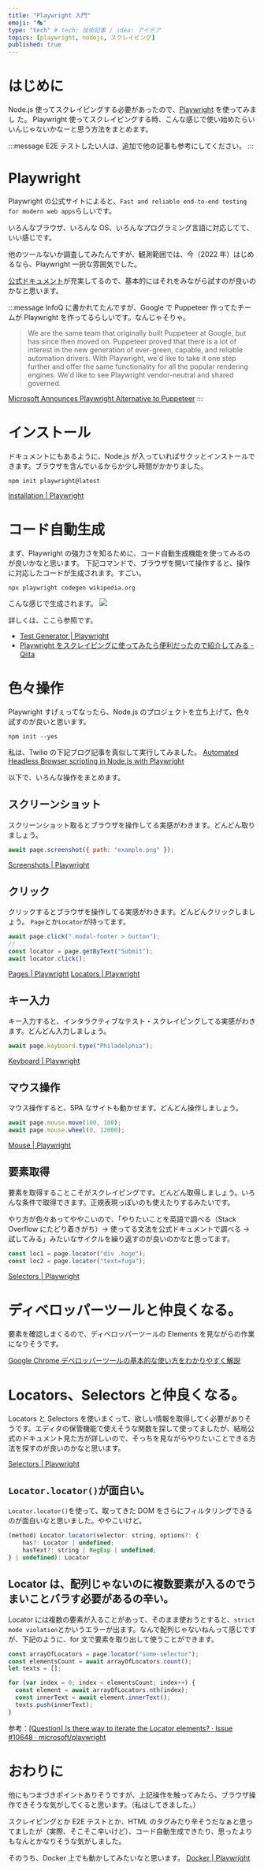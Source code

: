 ```yaml
---
title: "Playwright 入門"
emoji: "🎭"
type: "tech" # tech: 技術記事 / idea: アイデア
topics: [playwright, nodejs, スクレイピング]
published: true
---
```


# はじめに

Node.js 使ってスクレイピングする必要があったので、[Playwright](https://playwright.dev/) を使ってみまし
た。
Playwright 使ってスクレイピングする時、こんな感じで使い始めたらいいんじゃないかなーと思う方法をまとめます。

:::message
E2E テストしたい人は、追加で他の記事も参考にしてください。
:::

# Playwright

Playwright の公式サイトによると、`Fast and reliable end-to-end testing for modern web apps`らしいです。

いろんなブラウザ、いろんな OS、いろんなプログラミング言語に対応してて、いい感じです。

他のツールないか調査してみたんですが、観測範囲では、今（2022 年）はじめるなら、Playwright 一択な雰囲気でした。

[公式ドキュメント](https://playwright.dev/docs/intro)が充実してるので、基本的にはそれをみながら試すのが良いのかなと思います。

:::message
InfoQ に書かれてたんですが、Google で Puppeteer 作ってたチームが Playwright を作ってるらしいです。なんじゃそりゃ。

> We are the same team that originally built Puppeteer at Google, but has since then moved on. Puppeteer proved that there is a lot of interest in the new generation of ever-green, capable, and reliable automation drivers. With Playwright, we'd like to take it one step further and offer the same functionality for all the popular rendering engines. We'd like to see Playwright vendor-neutral and shared governed.

[Microsoft Announces Playwright Alternative to Puppeteer](https://www.infoq.com/news/2020/01/playwright-browser-automation/)
:::

# インストール

ドキュメントにもあるように、Node.js が入っていればサクッとインストールできます。ブラウザを含んでいるからか少し時間がかかりました。

```
npm init playwright@latest
```

[Installation | Playwright](https://playwright.dev/docs/intro)

# コード自動生成

まず、Playwright の強力さを知るために、コード自動生成機能を使ってみるのが良いかなと思います。
下記コマンドで、ブラウザを開いて操作すると、操作に対応したコードが生成されます。すごい。

```
npx playwright codegen wikipedia.org
```

こんな感じで生成されます。
![](/images/f38ea76006d3a6/codegen.png)

詳しくは、ここら参照です。

- [Test Generator | Playwright](https://playwright.dev/docs/codegen-intro)
- [Playwright をスクレイピングに使ってみたら便利だったので紹介してみる - Qiita](https://qiita.com/nagoq/items/eec2a96952c964348506)

# 色々操作

Playwright すげぇってなったら、Node.js のプロジェクトを立ち上げて、色々試すのが良いと思います。

```
npm init --yes
```

私は、Twilio の下記ブログ記事を真似して実行してみました。
[Automated Headless Browser scripting in Node.js with Playwright](https://www.twilio.com/blog/automated-headless-browser-scripting-in-node-js-with-playwright)

以下で、いろんな操作をまとめます。

## スクリーンショット

スクリーンショット取るとブラウザを操作してる実感がわきます。どんどん取りましょう。

```js
await page.screenshot({ path: "example.png" });
```

[Screenshots | Playwright](https://playwright.dev/docs/screenshots)

## クリック

クリックするとブラウザを操作してる実感がわきます。どんどんクリックしましょう。
`Page`とか`Locator`が持ってます。

```js
await page.click(".modal-footer > button");
// ...
const locator = page.getByText("Submit");
await locator.click();
```

[Pages | Playwright](https://playwright.dev/docs/pages)
[Locators | Playwright](https://playwright.dev/docs/locators)

## キー入力

キー入力すると、インタラクティブなテスト・スクレイピングしてる実感がわきます。どんどん入力しましょう。

```js
await page.keyboard.type("Philadelphia");
```

[Keyboard | Playwright](https://playwright.dev/docs/api/class-keyboard)

## マウス操作

マウス操作すると、SPA なサイトも動かせます。どんどん操作しましょう。

```js
await page.mouse.move(100, 100);
await page.mouse.wheel(0, 12000);
```

[Mouse | Playwright](https://playwright.dev/docs/api/class-mouse#mouse-wheel)

## 要素取得

要素を取得することこそがスクレイピングです。どんどん取得しましょう。いろんな条件で取得できます。正規表現っぽいのも使えたりするみたいです。

やり方が色々あってややこいので、「やりたいことを英語で調べる（Stack Overflow にたどり着きがち）→ 使ってる文法を公式ドキュメントで調べる → 試してみる」みたいなサイクルを繰り返すのが良いのかなと思ってます。

```js
const loc1 = page.locator("div .hoge");
const loc2 = page.locator("text=fuga");
```

[Selectors | Playwright](https://playwright.dev/docs/selectors)

# ディベロッパーツールと仲良くなる。

要素を確認しまくるので、ディベロッパーツールの Elements を見ながらの作業になりそうです。

[Google Chrome デベロッパーツールの基本的な使い方をわかりやすく解説](https://willcloud.jp/knowhow/dev-tools-01/#Elements)

# Locators、Selectors と仲良くなる。

Locators と Selectors を使いまくって、欲しい情報を取得してく必要がありそうです。エディタの保管機能で使えそうな関数を探して使ってましたが、結局公式のドキュメント見た方が詳しいので、そっちを見ながらやりたいことできる方法を探すのが良いのかなと思います。

[Selectors | Playwright](https://playwright.dev/docs/selectors)

## `Locator.locator()`が面白い。

`Locator.locator()`を使って、取ってきた DOM をさらにフィルタリングできるのが面白いなと思いました。ややこいけど。

```js
(method) Locator.locator(selector: string, options?: {
    has?: Locator | undefined;
    hasText?: string | RegExp | undefined;
} | undefined): Locator
```

## Locator は、配列じゃないのに複数要素が入るのでうまいことバラす必要があるの辛い。

Locator には複数の要素が入ることがあって、そのまま使おうとすると、`strict mode violation`とかいうエラーが出ます。なんで配列じゃないねんって感じですが、下記のように、for 文で要素を取り出して使うことができます。

```js
const arrayOfLocators = page.locator("some-selector");
const elementsCount = await arrayOfLocators.count();
let texts = [];

for (var index = 0; index < elementsCount; index++) {
  const element = await arrayOfLocators.nth(index);
  const innerText = await element.innerText();
  texts.push(innerText);
}
```

参考：[[Question] Is there way to iterate the Locator elements? · Issue #10648 · microsoft/playwright](https://github.com/microsoft/playwright/issues/10648)

# おわりに

他にもつまづきポイントありそうですが、上記操作を触ってみたら、ブラウザ操作できそうな気がしてくると思います。（私はしてきました。）

スクレイピングとか E2E テストとか、HTML のタグみたり辛そうだなぁと思ってましたが（実際、そこそこ辛いけど）、コード自動生成できたり、思ったよりもなんとかなりそうな気がしました。

そのうち、Docker 上でも動かしてみたいなと思います。
[Docker | Playwright](https://playwright.dev/docs/docker)
